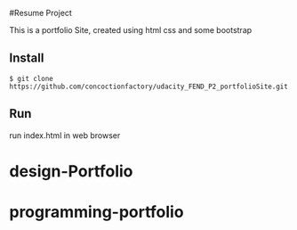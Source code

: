#Resume Project

This is a portfolio Site, created using html css and some bootstrap

## Install

`$ git clone https://github.com/concoctionfactory/udacity_FEND_P2_portfolioSite.git`


## Run

run index.html in web browser

# design-Portfolio
# programming-portfolio
